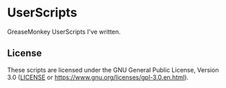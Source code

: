 # UserScripts

GreaseMonkey UserScripts I've written.

## License

These scripts are licensed under the GNU General Public License, Version 3.0
([LICENSE](LICENSE) or <https://www.gnu.org/licenses/gpl-3.0.en.html>).
